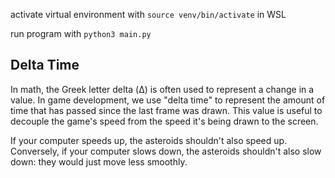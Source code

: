 activate virtual environment with `source venv/bin/activate` in WSL

run program with `python3 main.py`

## Delta Time

In math, the Greek letter delta (Δ) is often used to represent a change in a value. In game development, we use "delta time" to represent the amount of time that has passed since the last frame was drawn. This value is useful to decouple the game's speed from the speed it's being drawn to the screen.

If your computer speeds up, the asteroids shouldn't also speed up. Conversely, if your computer slows down, the asteroids shouldn't also slow down: they would just move less smoothly.